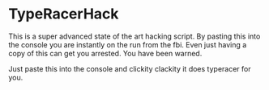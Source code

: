 # TypeRacerHack
This is a super advanced state of the art hacking script. By pasting this into the console you are instantly on the run from the fbi. Even just having a copy of this can get you arrested. You have been warned.

Just paste this into the console and clickity clackity it does typeracer for you.
